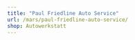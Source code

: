 ```yaml
---
title: "Paul Friedline Auto Service"
url: /mars/paul-friedline-auto-service/
shop: Autowerkstatt
---
```

